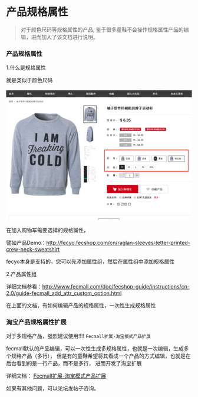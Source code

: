 产品规格属性
==============

> 对于颜色尺码等规格属性的产品, 鉴于很多童鞋不会操作规格属性产品的编辑，进而加入了该文档进行说明。


### 产品规格属性

1.什么是规格属性

就是类似于颜色尺码

![](images/fo11.png)

在加入购物车需要选择的规格属性，

譬如产品Demo：http://fecyo.fecshop.com/cn/raglan-sleeves-letter-printed-crew-neck-sweatshirt

fecyo本身是支持的，您可以先添加属性组，然后在属性组中添加规格属性

2.产品属性组

详细文档参看：http://www.fecmall.com/doc/fecshop-guide/instructions/cn-2.0/guide-fecmall_add_attr_custom_option.html


在上面的文档，有如何编辑产品的规格属性，一次性生成规格属性


### 淘宝产品规格属性扩展


对于多规格产品，强烈建议使用!!!! `Fecmall扩展-淘宝模式产品扩展`

fecmall默认的产品编辑，可以一次性生成多规格属性，也就是一次编辑，生成多个规格产品（多行），
但是有的童鞋希望将其看成一个产品的方式编辑，也就是在后台看到的是一行产品，而不是多行，
进而开发了淘宝扩展

详细文档： [Fecmall扩展-淘宝模式产品扩展](http://www.fecmall.com/doc/fecshop-guide/addons/cn-2.0/guide-fecmall-addons-taobao-product.html)


如果有其他问题，可以论坛发帖子咨询。






















